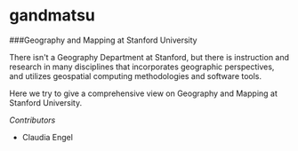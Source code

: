 # gandmatsu
###Geography and Mapping at Stanford University

There isn't a Geography Department at Stanford, but there is instruction and research in many disciplines that incorporates geographic perspectives, and utilizes geospatial computing methodologies and software tools.

Here we try to give a comprehensive view on Geography and Mapping at Stanford University.



_Contributors_
* Claudia Engel

